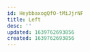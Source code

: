 ```yaml
---
id: HeybbaxogQfO-tMiJjrNF
title: Left
desc: ''
updated: 1639762693856
created: 1639762693856
---
```


